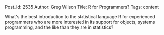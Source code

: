 Post_Id: 2535
Author: Greg Wilson
Title: R for Programmers?
Tags: content

<p>What's the best introduction to the statistical language R for experienced programmers who are more interested in its support for objects, systems programming, and the like than they are in statistics?</p>
